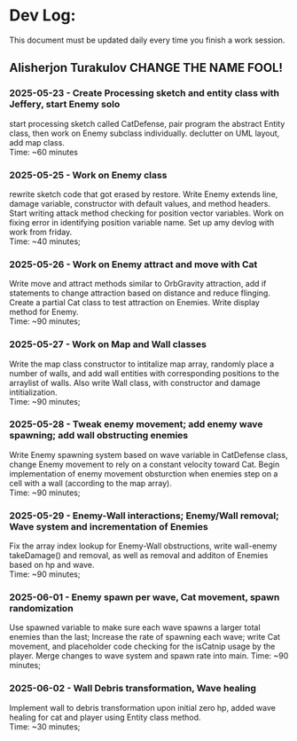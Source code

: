 # Dev Log:

This document must be updated daily every time you finish a work session.  
  
## Alisherjon Turakulov CHANGE THE NAME FOOL!
  
### 2025-05-23 - Create Processing sketch and entity class with Jeffery, start Enemy solo
start processing sketch called CatDefense, pair program the abstract Entity class, then work on Enemy subclass individually. declutter on UML layout, add map class.    
Time: ~60 minutes
  
### 2025-05-25 - Work on Enemy class
rewrite sketch code that got erased by restore. Write Enemy extends line, damage variable, constructor with default values, and method headers. Start writing attack method checking for position vector variables. Work on fixing error in identifying position variable name. Set up amy devlog with work from friday.    
Time: ~40 minutes;
  
### 2025-05-26 - Work on Enemy attract and move with Cat
Write move and attract methods similar to OrbGravity attraction, add if statements to change attraction based on distance and reduce flinging. Create a partial Cat class to test attraction on Enemies. Write display method for Enemy.  
Time: ~90 minutes;  
  
### 2025-05-27 - Work on Map and Wall classes
Write the map class constructor to intitalize map array, randomly place a number of walls, and add wall entities with corresponding positions to the arraylist of walls. Also write Wall class, with constructor and damage intitialization.  
Time: ~90 minutes;  
  
### 2025-05-28 - Tweak enemy movement; add enemy wave spawning; add wall obstructing enemies  
Write Enemy spawning system based on wave variable in CatDefense class, change Enemy movement to rely on a constant velocity toward Cat. Begin implementation of enemy movement obsturction when enemies step on a cell with a wall (according to the map array).    
Time: ~90 minutes;  
  
### 2025-05-29 - Enemy-Wall interactions; Enemy/Wall removal; Wave system and incrementation of Enemies 
Fix the array index lookup for Enemy-Wall obstructions, write wall-enemy takeDamage() and removal, as well as removal and additon of Enemies based on hp and wave.  
Time: ~90 minutes;  
  
### 2025-06-01 - Enemy spawn per wave, Cat movement, spawn randomization
Use spawned variable to make sure each wave spawns a larger total enemies than the last; Increase the rate of spawning each wave; write Cat movement, and placeholder code checking for the isCatnip usage by the player. Merge changes to wave system and spawn rate into main.
Time: ~90 minutes;  
  
### 2025-06-02 - Wall Debris transformation, Wave healing  
Implement wall to debris transformation upon initial zero hp, added wave healing for cat and player using Entity class method.  
Time: ~30 minutes;  
